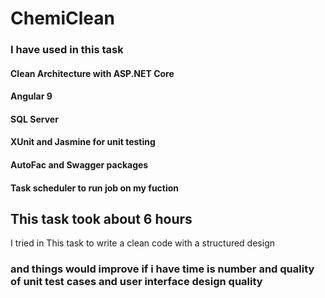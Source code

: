# ChemiClean

### I have used in this task 

#### Clean Architecture with ASP.NET Core
#### Angular 9
#### SQL Server
#### XUnit and Jasmine for unit testing
#### AutoFac and Swagger packages
#### Task scheduler to run job on my fuction


## This task took about 6 hours 
I tried in This task to write a clean code with a structured design

### and things would improve if i have time is number and quality of unit test cases and user interface design quality

